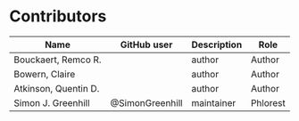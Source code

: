 # Contributors

Name                           | GitHub user | Description | Role
---                            | ---         | --- | ---
Bouckaert, Remco R.            |  | author | Author
Bowern, Claire                 |  | author | Author
Atkinson, Quentin D.           |  | author | Author
Simon J. Greenhill             | @SimonGreenhill | maintainer | Phlorest
